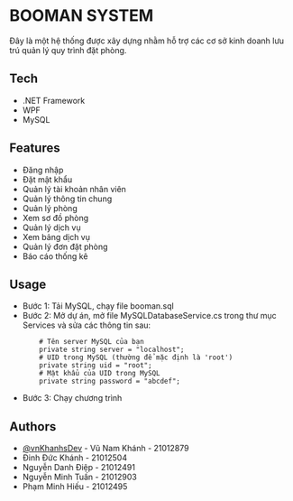 
# BOOMAN SYSTEM

Đây là một hệ thống được xây dựng nhằm hỗ trợ các cơ sở kinh doanh lưu trú quản lý quy trình đặt phòng.



## Tech

* .NET Framework
* WPF
* MySQL


## Features

- Đăng nhập
- Đặt mật khẩu
- Quản lý tài khoản nhân viên
- Quản lý thông tin chung
- Quản lý phòng
- Xem sơ đồ phòng
- Quản lý dịch vụ
- Xem bảng dịch vụ
- Quản lý đơn đặt phòng
- Báo cáo thống kê


## Usage
* Bước 1: Tải MySQL, chạy file booman.sql
* Bước 2: Mở dự án, mở file MySQLDatabaseService.cs trong thư mục Services và sửa các thông tin sau:
    ```net
        # Tên server MySQL của bạn
        private string server = "localhost";
        # UID trong MySQL (thường để mặc định là 'root')
        private string uid = "root";
        # Mật khẩu của UID trong MySQL
        private string password = "abcdef";
    ```
* Bước 3: Chạy chương trình
## Authors

- [@vnKhanhsDev](https://github.com/vnKhanhsDev) - Vũ Nam Khánh - 21012879
- Đinh Đức Khánh - 21012504
- Nguyễn Danh Điệp - 21012491
- Nguyễn Minh Tuấn - 21012903
- Phạm Minh Hiếu - 21012495


